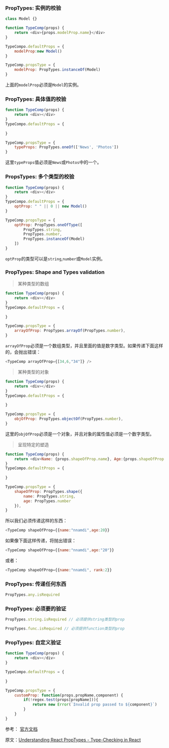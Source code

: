 ### PropTypes: 实例的校验

```js
class Model {}

function TypeComp(props) {
    return <div>{props.modelProp.name}</div>
}

TypeCompo.defaultProps = {
    modelProp:new Model()    
}

TypeComp.propsType = {
    modelProp: PropTypes.instanceOf(Model)
}
```

上面的`modelProp`必须是`Model`的实例。

### PropTypes: 具体值的校验

```js
function TypeComp(props) {
    return <div></div>
}
TypeCompo.defaultProps = {
    
}

TypeComp.propsType = {
    typeProps: PropTypes.oneOf(['News', 'Photos'])
}
```

这里`typeProps`值必须是`News`或`Photos`中的一个。

### PropsTypes: 多个类型的校验

```js
function TypeComp(props) {
    return <div></div>
}
TypeCompo.defaultProps = {
    optProp: " " || 0 || new Model()    
}

TypeComp.propsType = {
    optProp: PropTypes.oneOfType([
        PropTypes.string,
        PropTypes.number,
        PropTypes.instanceOf(Model)
    ])
}
```

`optProp`的类型可以是`string`,`number`或`Model`实例。

### PropTypes: Shape and Types validation

> 某种类型的数组

```js
function TypeComp(props) {
    return <div></div>
}
TypeCompo.defaultProps = {
    
}

TypeComp.propsType = {
    arrayOfProp: PropTypes.arrayOf(PropTypes.number),
}
```

`arrayOfProp`必须是一个数组类型，并且里面的值是数字类型。如果传递下面这样的，会抛出错误：

```js
<TypeComp arrayOfProp={[34,6,"34"]} />
```

> 某种类型的对象

```js
function TypeComp(props) {
    return <div></div>
}
TypeCompo.defaultProps = {
    
}

TypeComp.propsType = {
    objOfProp: PropTypes.objectOf(PropTypes.number),
}
```

这里的`objOfProp`必须是一个对象，并且对象的属性值必须是一个数字类型。

> 呈现特定的塑造

```js
function TypeComp(props) {
    return <div>Name: {props.shapeOfProp.name}, Age:{props.shapeOfProp.age}</div>
}
TypeCompo.defaultProps = {
    
}

TypeComp.propsType = {
    shapeOfProp: PropTypes.shape({
        name: PropTypes.string,
        age: PropTypes.number
    }),
}
```

所以我们必须传递这样的东西：

```js
<TypeComp shapeOfProp={{name:"nnamdi",age:20}}
```

如果像下面这样传递，将抛出错误：

```js
<TypeComp shapeOfProp={{name:"nnamdi",age:"20"}}
```

或者：

```js
<TypeComp shapeOfProp={{name:"nnamdi", rank:2}}
```

### PropTypes: 传递任何东西

```js
PropTypes.any.isRequired
```

### PropTypes: 必须要的验证

```js
PropTypes.string.isRequired // 必须提供string类型的prop

PropTypes.func.isRequired // 必须提供function类型的prop
```

### PropTypes: 自定义验证

```js
function TypeComp(props) {
    return <div></div>
}

TypeCompo.defaultProps = {
    
}

TypeComp.propsType = {
    customProp: function(props,propName,component) {
        if(!regex.test(props[propName])){
            return new Error(`Invalid prop passed to ${component}`)
        }
    }
}
```

参考： [官方文档](https://reactjs.org/docs/typechecking-with-proptypes.html)

原文：[Understanding React PropTypes - Type-Checking in React](https://blog.bitsrc.io/understanding-react-proptypes-type-checking-in-react-9648a62ce12e)

